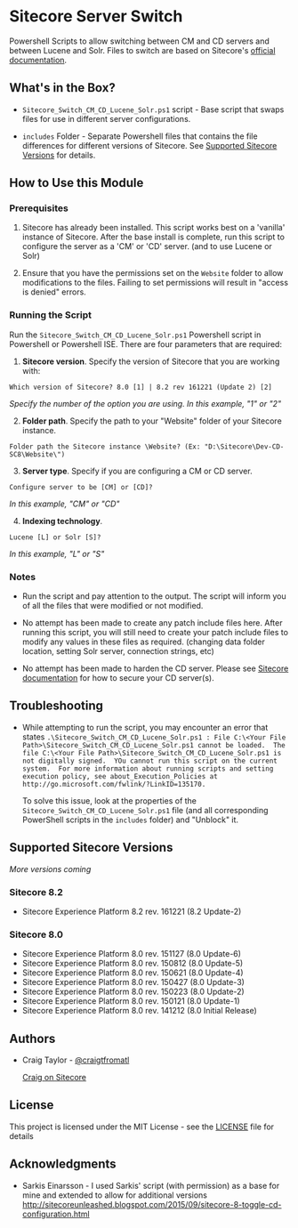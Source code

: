 # Sitecore Server Switch
Powershell Scripts to allow switching between CM and CD servers and between Lucene and Solr.  Files to switch are based on Sitecore's <a href="http://doc.sitecore.net" target="_blank">official documentation</a>.

## What's in the Box?
* ```Sitecore_Switch_CM_CD_Lucene_Solr.ps1``` script - Base script that swaps files for use in different server configurations.

* ```includes``` Folder - Separate Powershell files that contains the file differences for different versions of Sitecore.  See [Supported Sitecore Versions](#supported-sitecore-versions) for details.

## How to Use this Module

### Prerequisites
1. Sitecore has already been installed.  This script works best on a 'vanilla' instance of Sitecore.  After the base install is complete, run this script to configure the server as a 'CM' or 'CD' server. (and to use Lucene or Solr)

2. Ensure that you have the permissions set on the ```Website``` folder to allow modifications to the files.  Failing to set permissions will result in "access is denied" errors.

### Running the Script
Run the ```Sitecore_Switch_CM_CD_Lucene_Solr.ps1``` Powershell script in Powershell or Powershell ISE.  There are four parameters that are required:

1. **Sitecore version**.  Specify the version of Sitecore that you are working with:

  ```
  Which version of Sitecore? 8.0 [1] | 8.2 rev 161221 (Update 2) [2]
  ```
  *Specify the number of the option you are using. In this example, "1" or "2"*

2. **Folder path**.  Specify the path to your "Website" folder of your Sitecore instance.

  ```
  Folder path the Sitecore instance \Website? (Ex: "D:\Sitecore\Dev-CD-SC8\Website\")
  ```
3. **Server type**.  Specify if you are configuring a CM or CD server.

  ```
  Configure server to be [CM] or [CD]?
  ```
  *In this example, "CM" or "CD"*

4. **Indexing technology**.

  ```
  Lucene [L] or Solr [S]?
  ```
  *In this example, "L" or "S"*
  
### Notes
* Run the script and pay attention to the output.  The script will inform you of all the files that were modified or not modified.  

* No attempt has been made to create any patch include files here.  After running this script, you will still need to create your patch include files to modify any values in these files as required. (changing data folder location, setting Solr server, connection strings, etc)

* No attempt has been made to harden the CD server.  Please see <a href="http://doc.sitecore.net" target="_blank">Sitecore documentation</a> for how to secure your CD server(s).

## Troubleshooting
* While attempting to run the script, you may encounter an error that states ```.\Sitecore_Switch_CM_CD_Lucene_Solr.ps1 : File C:\<Your File Path>\Sitecore_Switch_CM_CD_Lucene_Solr.ps1 cannot be loaded.  The file C:\<Your File Path>\Sitecore_Switch_CM_CD_Lucene_Solr.ps1 is not digitally signed.  YOu cannot run this script on the current system.  For more information about running scripts and setting execution policy, see about_Execution_Policies at http://go.microsoft.com/fwlink/?LinkID=135170.```

  To solve this issue, look at the properties of the ```Sitecore_Switch_CM_CD_Lucene_Solr.ps1``` file (and all corresponding PowerShell scripts in the ```includes``` folder) and "Unblock" it.

## Supported Sitecore Versions
*More versions coming*

### Sitecore 8.2
* Sitecore Experience Platform 8.2 rev. 161221 (8.2 Update-2)

### Sitecore 8.0
* Sitecore Experience Platform 8.0 rev. 151127 (8.0 Update-6)
* Sitecore Experience Platform 8.0 rev. 150812 (8.0 Update-5)
* Sitecore Experience Platform 8.0 rev. 150621 (8.0 Update-4)
* Sitecore Experience Platform 8.0 rev. 150427 (8.0 Update-3)
* Sitecore Experience Platform 8.0 rev. 150223 (8.0 Update-2)
* Sitecore Experience Platform 8.0 rev. 150121 (8.0 Update-1)
* Sitecore Experience Platform 8.0 rev. 141212 (8.0 Initial Release)

## Authors
* Craig Taylor - <a href="https://twitter.com/craigtfromatl" target="_blank">@craigtfromatl</a>

  <a href="https://www.craigtaylor.us" target="_blank">Craig on Sitecore</a>

## License
This project is licensed under the MIT License - see the [LICENSE](LICENSE) file for details

## Acknowledgments
* Sarkis Einarsson - I used Sarkis' script (with permission) as a base for mine and extended to allow for additional versions <a href="http://sitecoreunleashed.blogspot.com/2015/09/sitecore-8-toggle-cd-configuration.html" target="_blank">http://sitecoreunleashed.blogspot.com/2015/09/sitecore-8-toggle-cd-configuration.html</a>
